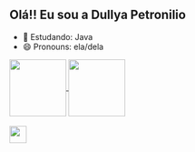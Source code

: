 ## Olá!! Eu sou a Dullya Petronilio




- 🌱 Estudando: Java
- 😄 Pronouns: ela/dela



<a href="https://github.com/dullya/github-readme-stats">
  <img height=100 align="center"  src="https://github-readme-stats.vercel.app/api?username=dullya&show_icons=true&theme=dark" />
</a>
<a href="https://github.com/anuraghazra/convoychat">
  <img height=100 align="center"  src="https://github-readme-stats.vercel.app/api/top-langs?username=dullya&layout=compact&langs_count=8&card_width=320&show_icons=true&theme=dark" />
</a>


<div style ="display inline_block"><br>
  <img allign="center" alter "Java" height="30" whidth ="40" src="https://img.shields.io/badge/Java-ED8B00?style=for-the-badge&logo=openjdk&logoColor=white">



##
